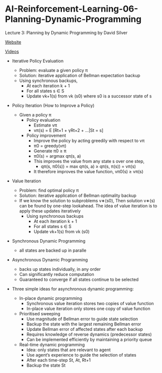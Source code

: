 # AI-Reinforcement-Learning-06-Planning-Dynamic-Programming
Lecture 3: Planning by Dynamic Programming by David Silver

[Website](http://www0.cs.ucl.ac.uk/staff/D.Silver/web/Teaching.html)

[Videos](https://www.bilibili.com/video/av32149008/?p=4)

- Iterative Policy Evaluation
  - Problem: evaluate a given policy π
  - Solution: iterative application of Bellman expectation backup
  - Using synchronous backups,
     - At each iteration k + 1
     - For all states s ∈ S
     - Update vk+1(s) from vk (s0) where s0 is a successor state of s

- Policy Iteration (How to Improve a Policy)
   - Given a policy π
     - Policy evaluation
       - Estimate vπ
       - vπ(s) = E [Rt+1 + γRt+2 + ...|St = s]
     - Policy improvement
       - Improve the policy by acting greedily with respect to vπ
       - π0 = greedy(vπ)
       - Generate π0 ≥ π
       - π0(s) = argmax qπ(s, a)
       - This improves the value from any state s over one step,
         - qπ(s, π0(s)) = max qπ(s, a) ≥ qπ(s, π(s)) = vπ(s)
       - It therefore improves the value function, vπ0(s) ≥ vπ(s)
    
- Value Iteration
  - Problem: find optimal policy π
  - Solution: iterative application of Bellman optimality backup
  - If we know the solution to subproblems v∗(s0), Then solution v∗(s) can be found by one-step lookahead. The idea of value iteration is to apply these updates iteratively
    - Using synchronous backups
      - At each iteration k + 1
      - For all states s ∈ S
      - Update vk+1(s) from vk (s0)

- Synchronous Dynamic Programming
  - all states are backed up in paralle
  
- Asynchronous Dynamic Programming
  - backs up states individually, in any order
  - Can significantly reduce computation
  - Guaranteed to converge if all states continue to be selected
  
- Three simple ideas for asynchronous dynamic programming:
  - In-place dynamic programming
    - Synchronous value iteration stores two copies of value function
    - In-place value iteration only stores one copy of value function
  - Prioritised sweeping
    - Use magnitude of Bellman error to guide state selection
    - Backup the state with the largest remaining Bellman error
    - Update Bellman error of affected states after each backup
    - Requires knowledge of reverse dynamics (predecessor states)
    - Can be implemented efficiently by maintaining a priority queue
  - Real-time dynamic programming
    - Idea: only states that are relevant to agent
    - Use agent’s experience to guide the selection of states
    - After each time-step St, At, Rt+1
    - Backup the state St
